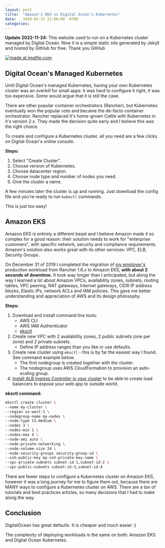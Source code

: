```yaml
---
layout: post
title:  "Amazon's EKS vs Digital Ocean's Kubernetes"
date:   2020-01-21 21:00:00 -0700
categories:
---
```


**Update 2022-11-24:**
This website used to run on a Kubernetes cluster managed by Digital Ocean. Now it is a simple static site generated by Jekyll and hosted by GitHub for free. Thank you GitHub

<a href="https://imgflip.com/i/3muvfv" title="k8s is NOT an overkill for this website, change my mind"><img src="https://i.imgflip.com/3muvfv.jpg" title="made at imgflip.com"/></a>

## Digital Ocean's Managed Kubernetes

Until Digital Ocean's managed Kubernetes, having your own Kubernetes cluster was an overkill for small apps: it was hard to configure it right, it was too expensive. Some would argue that it is still the case.

There are other popular container orchestrators (Rancher), but Kubernetes eventually won the popular vote and became the de-facto container orchestrator. Rancher replaced it's home-grown Cattle with Kubernetes in it's version 2.x. They made the decision quite early and I believe this was the right choice.

To create and configure a Kubernetes cluster, all you need are a few clicks on Digital Ocean's online console.

**Steps:**

1. Select "Create Cluster".
1. Choose version of Kubernetes.
1. Choose datacenter region.
1. Choose node type and number of nodes you need.
1. Give the cluster a name.

A few minutes later the cluster is up and running. Just download the config file and you're ready to run `kubectl` commands.

This is just too easy!

## Amazon EKS

Amazon EKS is entirely a different beast and I believe Amazon made it so complex for a good reason: their solution needs to work for "enterprise customers", with specific network, security and compliance requirements. Amazon's solution also works great with its other services: VPC, ELB, Security Groups.

On December 31 of 2019 I completed the migration of [my employer's](https://decisely.com/) production workload from Rancher 1.6.x to Amazon EKS, **with about 2 seconds of downtime.** It took way longer than I anticipated, but along the way I learned a lot about Amazon VPCs, availability zones, subnets, routing tables, VPC peering, NAT gateways, Internet gateways, CIDR IP address blocks, Elastic IPs, network ACLs and IAM policies. This gave me better understanding and appreciation of AWS and its design philosophy.

**Steps:**

1. Download and install command line tools:
   - AWS CLI
   - AWS IAM Authenticator
   - [eksctl](https://eksctl.io/)
1. Create new VPC with 2 availability zones, 2 public subnets (one per zone) and 2 private subnets.
   - Define IP address ranges than you like or use defaults.
1. Create new cluster using `eksctl` - this is by far the easiest way I found. See command example below.
   - The first nodegroup is created together with the cluster.
   - The nodegroup uses AWS CloudFormation to provision an auto-scaling group.
1. [Install ALB Ingress Controller in your cluster](https://docs.aws.amazon.com/eks/latest/userguide/alb-ingress.html) to be able to create load balancers to expose your web app to outside world.

**eksctl command:**

```sh
eksctl create cluster \
--name my-cluster \
--region us-west-1 \
--nodegroup-name my-nodes \
--node-type t3.medium \
--nodes 3 \
--nodes-min 1 \
--nodes-max 4 \
--node-ami auto \
--node-private-networking \
--node-volume-size 24 \
--node-security-groups security-group-id \
--ssh-public-key my-ssh-private-key-name \
--vpc-private-subnets subnet-id-1,subnet-id-2 \
--vpc-public-subnets subnet-id-3,subnet-id-4
```

There are fewer steps to configure a Kubernetes cluster on Amazon EKS, however it was a long journey for me to figure them out, because there are MANY ways to configure a Kubernetes cluster on AWS. There are a ton of tutorials and best practices articles, so many decisions that I had to make along the way.

## Conclusion

DigitalOcean has great defaults. It is cheaper and much easier :)

The complexity of deploying workloads is the same on both: Amazon EKS and Digital Ocean Kubernetes.